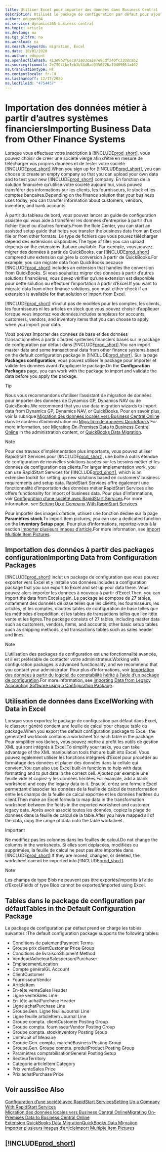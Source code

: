 ```yaml
---
title: Utiliser Excel pour importer des données dans Business Central
description: Utilisez le package de configuration par défaut pour ajouter des données client dans Excel et les importer ensuite dans Business Central.
author: edupont04
ms.service: dynamics365-business-central
ms.topic: article
ms.devlang: na
ms.tgt_pltfrm: na
ms.workload: na
ms.search.keywords: migration, Excel
ms.date: 10/01/2020
ms.author: edupont
ms.openlocfilehash: 413e9b2f6ec872a03ca2e7e95df240fc3308cab2
ms.sourcegitcommit: 2e7307fbe1eb3b34d0ad9356226a19409054a402
ms.translationtype: HT
ms.contentlocale: fr-CH
ms.lasthandoff: 12/17/2020
ms.locfileid: "4754457"
---
```

# <a name="importing-business-data-from-other-finance-systems"></a><span data-ttu-id="47fe8-103">Importation des données métier à partir d’autres systèmes financiers</span><span class="sxs-lookup"><span data-stu-id="47fe8-103">Importing Business Data from Other Finance Systems</span></span>

<span data-ttu-id="47fe8-104">Lorsque vous effectuez votre inscription à [!INCLUDE[prod_short](includes/prod_short.md)], vous pouvez choisir de créer une société vierge afin d’être en mesure de télécharger vos propres données et de tester votre société [!INCLUDE[prod_short](includes/prod_short.md)].</span><span class="sxs-lookup"><span data-stu-id="47fe8-104">When you sign up for [!INCLUDE[prod_short](includes/prod_short.md)], you can choose to create an empty company so that you can upload your own data and to test your new [!INCLUDE[prod_short](includes/prod_short.md)] company.</span></span> <span data-ttu-id="47fe8-105">En fonction de la solution financière qu’utilise votre société aujourd’hui, vous pouvez transférer des informations sur les clients, les fournisseurs, le stock et les comptes bancaires.</span><span class="sxs-lookup"><span data-stu-id="47fe8-105">Depending on the finance solution that your business uses today, you can transfer information about customers, vendors, inventory, and bank accounts.</span></span>  

<span data-ttu-id="47fe8-106">À partir du tableau de bord, vous pouvez lancer un guide de configuration assistée qui vous aide à transférer les données d’entreprise à partir d’un fichier Excel ou d’autres formats.</span><span class="sxs-lookup"><span data-stu-id="47fe8-106">From the Role Center, you can start an assisted setup guide that helps you transfer the business data from an Excel file or from other formats.</span></span> <span data-ttu-id="47fe8-107">Le type de fichiers que vous pouvez télécharger dépend des extensions disponibles.</span><span class="sxs-lookup"><span data-stu-id="47fe8-107">The type of files you can upload depends on the extensions that are available.</span></span> <span data-ttu-id="47fe8-108">Par exemple, vous pouvez migrer des données à partir de QuickBooks, car [!INCLUDE[prod_short](includes/prod_short.md)] comprend une extension qui gère la conversion à partir de QuickBooks.</span><span class="sxs-lookup"><span data-stu-id="47fe8-108">For example, you can migrate data from QuickBooks because [!INCLUDE[prod_short](includes/prod_short.md)] includes an extension that handles the conversion from QuickBooks.</span></span> <span data-ttu-id="47fe8-109">Si vous souhaitez migrer des données à partir d’autres solutions financières, vous devez vérifier qu’une extension est disponible pour cette solution ou effectuer l’importation à partir d’Excel.</span><span class="sxs-lookup"><span data-stu-id="47fe8-109">If you want to migrate data from other finance solutions, you must either check if an extension is available for that solution or import from Excel.</span></span>  

[!INCLUDE[prod_short](includes/prod_short.md)] <span data-ttu-id="47fe8-110">n’inclut pas de modèles pour les comptes, les clients, les fournisseurs ni les articles en stock que vous pouvez choisir d’appliquer lorsque vous importez vos données.</span><span class="sxs-lookup"><span data-stu-id="47fe8-110">includes templates for accounts, customers, vendors, and inventory items that you can choose to apply when you import your data.</span></span>

<span data-ttu-id="47fe8-111">Vous pouvez importer des données de base et des données transactionnelles à partir d’autres systèmes financiers basés sur le package de configuration par défaut dans [!INCLUDE[prod_short](includes/prod_short.md)].</span><span class="sxs-lookup"><span data-stu-id="47fe8-111">You can import master data and some transactional data from other finance systems based on the default configuration package in [!INCLUDE[prod_short](includes/prod_short.md)].</span></span> <span data-ttu-id="47fe8-112">Sur la page **Packages configuration**, vous pouvez utiliser le package pour importer et valider les données avant d’appliquer le package.</span><span class="sxs-lookup"><span data-stu-id="47fe8-112">On the **Configuration Packages** page, you can work with the package to import and validate the data before you apply the package.</span></span>  

> [!TIP]  
> <span data-ttu-id="47fe8-113">Nous vous recommandons d’utiliser l’assistant de migration de données pour importer des données de Dynamics GP, Dynamics NAV ou de QuickBooks.</span><span class="sxs-lookup"><span data-stu-id="47fe8-113">We recommend that you use data migration wizards to import data from Dynamics GP, Dynamics NAV, or QuickBooks.</span></span> <span data-ttu-id="47fe8-114">Pour en savoir plus, voir la rubrique [Migration des données locales vers Business Central Online](/dynamics365/business-central/dev-itpro/administration/migrate-data) dans le contenu d’administration ou [Migration de données QuickBooks](ui-extensions-quickbooks-data-migration.md).</span><span class="sxs-lookup"><span data-stu-id="47fe8-114">For more information, see [Migrating On-Premises Data to Business Central Online](/dynamics365/business-central/dev-itpro/administration/migrate-data) in the administration content, or [QuickBooks Data Migration](ui-extensions-quickbooks-data-migration.md).</span></span>

> [!NOTE]  
> <span data-ttu-id="47fe8-115">Pour des travaux d’implémentation plus importants, vous pouvez utiliser RapidStart Services pour [!INCLUDE[prod_short](includes/prod_short.md)], une boîte à outils étendue de configuration de nouvelles solutions basées sur les besoins métier et les données de configuration des clients.</span><span class="sxs-lookup"><span data-stu-id="47fe8-115">For larger implementation work, you can use RapidStart Services for [!INCLUDE[prod_short](includes/prod_short.md)], which is an extensive toolkit for setting up new solutions based on customers' business requirements and setup data.</span></span> <span data-ttu-id="47fe8-116">RapidStart Services offre également une fonctionnalité d’importation des données métier.</span><span class="sxs-lookup"><span data-stu-id="47fe8-116">RapidStart Services also offers functionality for import of business data.</span></span> <span data-ttu-id="47fe8-117">Pour plus d’informations, voir [Configuration d’une société avec RapidStart Services](admin-set-up-a-company-with-rapidstart.md).</span><span class="sxs-lookup"><span data-stu-id="47fe8-117">For more information, see [Setting Up a Company With RapidStart Services](admin-set-up-a-company-with-rapidstart.md).</span></span>

<span data-ttu-id="47fe8-118">Pour importer des images d’article, utilisez une fonction dédiée sur la page **Paramètres stock**.</span><span class="sxs-lookup"><span data-stu-id="47fe8-118">To import item pictures, you can use a dedicated function on the **Inventory Setup** page.</span></span> <span data-ttu-id="47fe8-119">Pour plus d’informations, reportez-vous à la section [Importer plusieurs images d’article](inventory-how-import-item-pictures.md).</span><span class="sxs-lookup"><span data-stu-id="47fe8-119">For more information, see [Import Multiple Item Pictures](inventory-how-import-item-pictures.md).</span></span>

## <a name="importing-data-from-configuration-packages"></a><span data-ttu-id="47fe8-120">Importation des données à partir des packages configuration</span><span class="sxs-lookup"><span data-stu-id="47fe8-120">Importing Data from Configuration Packages</span></span>
[!INCLUDE[prod_short](includes/prod_short.md)] <span data-ttu-id="47fe8-121">inclut un package de configuration que vous pouvez exporter vers Excel et y installe vos données.</span><span class="sxs-lookup"><span data-stu-id="47fe8-121">includes a configuration package that you can export to Excel and set up your data there.</span></span> <span data-ttu-id="47fe8-122">Vous pouvez alors importer les données à nouveau à partir d’Excel.</span><span class="sxs-lookup"><span data-stu-id="47fe8-122">Then, you can import the data from Excel again.</span></span> <span data-ttu-id="47fe8-123">Le package se compose de 27 tables, notamment des données de base telles que les clients, les fournisseurs, les articles, et les comptes, d’autres tables de configuration de base telles que les méthodes d’expédition, et les tables de transactions telles que l’en-tête vente et les lignes.</span><span class="sxs-lookup"><span data-stu-id="47fe8-123">The package consists of 27 tables, including master data such as customers, vendors, items, and accounts, other basic setup tables such as shipping methods, and transactions tables such as sales header and lines.</span></span>  

> [!NOTE]  
>   <span data-ttu-id="47fe8-124">L’utilisation des packages de configuration est une fonctionnalité avancée, et il est préférable de contacter votre administrateur.</span><span class="sxs-lookup"><span data-stu-id="47fe8-124">Working with configuration packages is advanced functionality, and we recommend that you contact your administrator.</span></span> <span data-ttu-id="47fe8-125">Pour plus d’informations, voir [Importation des données à partir du logiciel de comptabilité hérité à l’aide d’un package de configuration](across-import-data-configuration-packages.md).</span><span class="sxs-lookup"><span data-stu-id="47fe8-125">For more information, see [Importing Data from Legacy Accounting Software using a Configuration Package](across-import-data-configuration-packages.md).</span></span>

## <a name="working-with-data-in-excel"></a><span data-ttu-id="47fe8-126">Utilisation de données dans Excel</span><span class="sxs-lookup"><span data-stu-id="47fe8-126">Working with Data in Excel</span></span>
<span data-ttu-id="47fe8-127">Lorsque vous exportez le package de configuration par défaut dans Excel, le classeur généré contient une feuille de calcul pour chaque table du package.</span><span class="sxs-lookup"><span data-stu-id="47fe8-127">When you export the default configuration package to Excel, the generated workbook contains a worksheet for each table in the package.</span></span> <span data-ttu-id="47fe8-128">Pour simplifier vos tâches, vous pouvez mettre à profit les outils de gestion XML qui sont intégrés à Excel.</span><span class="sxs-lookup"><span data-stu-id="47fe8-128">To simplify your tasks, you can take advantage of the XML manipulation tools that are built into Excel.</span></span> <span data-ttu-id="47fe8-129">Vous pouvez également utiliser les fonctions intégrées d’Excel pour procéder au formatage des données et placer des données dans la cellule qui convient.</span><span class="sxs-lookup"><span data-stu-id="47fe8-129">You can also use Excel built-in functions to help with data formatting and to put data in the correct cell.</span></span> <span data-ttu-id="47fe8-130">Ajoutez par exemple une feuille vide et copiez-y les données héritées.</span><span class="sxs-lookup"><span data-stu-id="47fe8-130">For example, add a blank worksheet and copy the legacy data to it.</span></span> <span data-ttu-id="47fe8-131">Ensuite, créez une formule Excel permettant d’associer les données de la feuille de calcul de transformation entre les champs de la feuille de calcul exportée et les données héritées du client.</span><span class="sxs-lookup"><span data-stu-id="47fe8-131">Then make an Excel formula to map data in the transformation worksheet between the fields in the exported worksheet and customer legacy data.</span></span> <span data-ttu-id="47fe8-132">Après avoir associé toutes les données, copiez la plage de données dans la feuille de calcul de la table.</span><span class="sxs-lookup"><span data-stu-id="47fe8-132">After you have mapped all of the data, copy the range of data onto the table worksheet.</span></span>  

> [!IMPORTANT]  
>  <span data-ttu-id="47fe8-133">Ne modifiez pas les colonnes dans les feuilles de calcul.</span><span class="sxs-lookup"><span data-stu-id="47fe8-133">Do not change the columns in the worksheets.</span></span> <span data-ttu-id="47fe8-134">Si elles sont déplacées, modifiées ou supprimées, la feuille de calcul ne peut pas être importée dans [!INCLUDE[prod_short](includes/prod_short.md)].</span><span class="sxs-lookup"><span data-stu-id="47fe8-134">If they are moved, changed, or deleted, the worksheet cannot be imported into [!INCLUDE[prod_short](includes/prod_short.md)].</span></span>

> [!NOTE]
> <span data-ttu-id="47fe8-135">Les champs de type Blob ne peuvent pas être exportés/importés à l’aide d’Excel.</span><span class="sxs-lookup"><span data-stu-id="47fe8-135">Fields of type Blob cannot be exported/imported using Excel.</span></span>

## <a name="tables-in-the-default-configuration-package"></a><span data-ttu-id="47fe8-136">Tables dans le package de configuration par défaut</span><span class="sxs-lookup"><span data-stu-id="47fe8-136">Tables in the Default Configuration Package</span></span>
<span data-ttu-id="47fe8-137">Le package de configuration par défaut prend en charge les tables suivantes :</span><span class="sxs-lookup"><span data-stu-id="47fe8-137">The default configuration package supports the following tables:</span></span>

-   <span data-ttu-id="47fe8-138">Conditions de paiement</span><span class="sxs-lookup"><span data-stu-id="47fe8-138">Payment Terms</span></span>
-   <span data-ttu-id="47fe8-139">Groupe prix client</span><span class="sxs-lookup"><span data-stu-id="47fe8-139">Customer Price Group</span></span>
-   <span data-ttu-id="47fe8-140">Conditions de livraison</span><span class="sxs-lookup"><span data-stu-id="47fe8-140">Shipment Method</span></span>
-   <span data-ttu-id="47fe8-141">Vendeur/Acheteur</span><span class="sxs-lookup"><span data-stu-id="47fe8-141">Salesperson/Purchaser</span></span>
-   <span data-ttu-id="47fe8-142">Emplacement</span><span class="sxs-lookup"><span data-stu-id="47fe8-142">Location</span></span>
-   <span data-ttu-id="47fe8-143">Compte général</span><span class="sxs-lookup"><span data-stu-id="47fe8-143">GL Account</span></span>
-   <span data-ttu-id="47fe8-144">Client</span><span class="sxs-lookup"><span data-stu-id="47fe8-144">Customer</span></span>
-   <span data-ttu-id="47fe8-145">Fournisseur</span><span class="sxs-lookup"><span data-stu-id="47fe8-145">Vendor</span></span>
-   <span data-ttu-id="47fe8-146">Article</span><span class="sxs-lookup"><span data-stu-id="47fe8-146">Item</span></span>
-   <span data-ttu-id="47fe8-147">En-tête vente</span><span class="sxs-lookup"><span data-stu-id="47fe8-147">Sales Header</span></span>
-   <span data-ttu-id="47fe8-148">Ligne vente</span><span class="sxs-lookup"><span data-stu-id="47fe8-148">Sales Line</span></span>
-   <span data-ttu-id="47fe8-149">En-tête achat</span><span class="sxs-lookup"><span data-stu-id="47fe8-149">Purchase Header</span></span>
-   <span data-ttu-id="47fe8-150">Ligne achat</span><span class="sxs-lookup"><span data-stu-id="47fe8-150">Purchase Line</span></span>
-   <span data-ttu-id="47fe8-151">Groupe.</span><span class="sxs-lookup"><span data-stu-id="47fe8-151">Gen.</span></span> <span data-ttu-id="47fe8-152">Ligne feuille</span><span class="sxs-lookup"><span data-stu-id="47fe8-152">Journal Line</span></span>
-   <span data-ttu-id="47fe8-153">Ligne feuille article</span><span class="sxs-lookup"><span data-stu-id="47fe8-153">Item Journal Line</span></span>
-   <span data-ttu-id="47fe8-154">Groupe compta. client</span><span class="sxs-lookup"><span data-stu-id="47fe8-154">Customer Posting Group</span></span>
-   <span data-ttu-id="47fe8-155">Groupe compta. fournisseur</span><span class="sxs-lookup"><span data-stu-id="47fe8-155">Vendor Posting Group</span></span>
-   <span data-ttu-id="47fe8-156">Groupe compta. stock</span><span class="sxs-lookup"><span data-stu-id="47fe8-156">Inventory Posting Group</span></span>
-   <span data-ttu-id="47fe8-157">Unité</span><span class="sxs-lookup"><span data-stu-id="47fe8-157">Unit of Measure</span></span>
-   <span data-ttu-id="47fe8-158">Groupe.</span><span class="sxs-lookup"><span data-stu-id="47fe8-158">Gen.</span></span> <span data-ttu-id="47fe8-159">compta. marché</span><span class="sxs-lookup"><span data-stu-id="47fe8-159">Business Posting Group</span></span>
-   <span data-ttu-id="47fe8-160">Groupe.</span><span class="sxs-lookup"><span data-stu-id="47fe8-160">Gen.</span></span> <span data-ttu-id="47fe8-161">Groupe compta. produit</span><span class="sxs-lookup"><span data-stu-id="47fe8-161">Product Posting Group</span></span>
-   <span data-ttu-id="47fe8-162">Paramètres comptabilisation</span><span class="sxs-lookup"><span data-stu-id="47fe8-162">General Posting Setup</span></span>
-   <span data-ttu-id="47fe8-163">Secteur</span><span class="sxs-lookup"><span data-stu-id="47fe8-163">Territory</span></span>
-   <span data-ttu-id="47fe8-164">Catégorie article</span><span class="sxs-lookup"><span data-stu-id="47fe8-164">Item Category</span></span>
-   <span data-ttu-id="47fe8-165">Prix vente</span><span class="sxs-lookup"><span data-stu-id="47fe8-165">Sales Price</span></span>
-   <span data-ttu-id="47fe8-166">Prix achat</span><span class="sxs-lookup"><span data-stu-id="47fe8-166">Purchase Price</span></span>

## <a name="see-also"></a><span data-ttu-id="47fe8-167">Voir aussi</span><span class="sxs-lookup"><span data-stu-id="47fe8-167">See Also</span></span>
[<span data-ttu-id="47fe8-168">Configuration d’une société avec RapidStart Services</span><span class="sxs-lookup"><span data-stu-id="47fe8-168">Setting Up a Company With RapidStart Services</span></span>](admin-set-up-a-company-with-rapidstart.md)  
[<span data-ttu-id="47fe8-169">Migration des données locales vers Business Central Online</span><span class="sxs-lookup"><span data-stu-id="47fe8-169">Migrating On-Premises Data to Business Central Online</span></span>](/dynamics365/business-central/dev-itpro/administration/migrate-data)  
[<span data-ttu-id="47fe8-170">Extension QuickBooks Data Migration</span><span class="sxs-lookup"><span data-stu-id="47fe8-170">QuickBooks Data Migration</span></span>](ui-extensions-quickbooks-data-migration.md)  
[<span data-ttu-id="47fe8-171">Importer plusieurs images d’article</span><span class="sxs-lookup"><span data-stu-id="47fe8-171">Import Multiple Item Pictures</span></span>](inventory-how-import-item-pictures.md)

## [!INCLUDE[prod_short](includes/free_trial_md.md)]  
